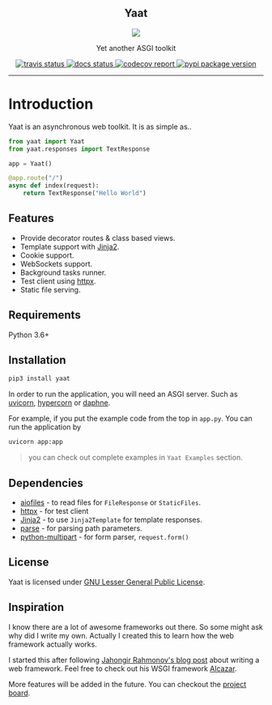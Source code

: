 <h2 align="center">Yaat</h2>
<p align="center">
    <img src="https://avatars0.githubusercontent.com/u/62506028?s=200&v=4">
</p>
<p align="center">Yet another ASGI toolkit</p>
<p align="center">
    <a href="https://travis-ci.org/github/yaat-project/yaat">
        <img src="https://travis-ci.org/yaat-project/yaat.svg?branch=master" alt="travis status"/>
    </a>
    <a href='https://yaat.readthedocs.io/en/latest/?badge=latest'>
        <img src='https://readthedocs.org/projects/yaat/badge/?version=latest' alt='docs status' />
    </a>
    <a href="https://codecov.io/gh/yaat-project/yaat/">
        <img src="https://codecov.io/gh/yaat-project/yaat/branch/master/graph/badge.svg" alt="codecov report"/>
    </a>
    <a href="https://pypi.org/project/yaat/">
        <img src="https://badge.fury.io/py/yaat.svg" alt="pypi package version">
    </a>
</p>

---

# Introduction

Yaat is an asynchronous web toolkit. It is as simple as..

```python
from yaat import Yaat
from yaat.responses import TextResponse

app = Yaat()

@app.route("/")
async def index(request):
    return TextResponse("Hello World")
```

## Features

- Provide decorator routes & class based views.
- Template support with [Jinja2](https://jinja.palletsprojects.com/).
- Cookie support.
- WebSockets support.
- Background tasks runner.
- Test client using [httpx](https://www.python-httpx.org/).
- Static file serving.

## Requirements

Python 3.6+

## Installation

```sh
pip3 install yaat
```

In order to run the application, you will need an ASGI server. Such as [uvicorn](https://www.uvicorn.org/), [hypercorn](https://pgjones.gitlab.io/hypercorn) or [daphne](https://github.com/django/daphne/).

For example, if you put the example code from the top in `app.py`. You can run the application by

```sh
uvicorn app:app
```

> you can check out complete examples in `Yaat Examples` section.

## Dependencies

- [aiofiles](https://github.com/Tinche/aiofiles) - to read files for `FileResponse` or `StaticFiles`.
- [httpx](https://www.python-httpx.org/) - for test client
- [Jinja2](https://jinja.palletsprojects.com/) - to use `Jinja2Template` for template responses.
- [parse](https://github.com/r1chardj0n3s/parse) - for parsing path parameters.
- [python-multipart](http://andrew-d.github.io/python-multipart/) - for form parser, `request.form()`

## License

Yaat is licensed under [GNU Lesser General Public License](https://github.com/yaat-project/yaat/blob/master/LICENSE).

## Inspiration

I know there are a lot of awesome frameworks out there. So some might ask why did I write my own. Actually I created this to learn how the web framework actually works.

I started this after following [Jahongir Rahmonov's blog post](https://rahmonov.me/posts/write-python-framework-part-one/) about writing a web framework. Feel free to check out his WSGI framework [Alcazar](https://github.com/rahmonov/alcazar).

More features will be added in the future. You can checkout the [project board](https://github.com/yaat-project/yaat/projects/1).
